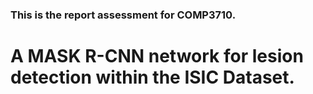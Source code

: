 ### This is the report assessment for COMP3710.

# A MASK R-CNN network for lesion detection within the ISIC Dataset.